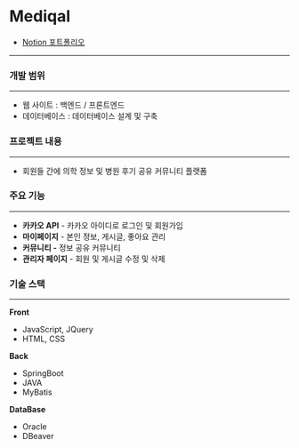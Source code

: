 # Mediqal
- [Notion 포트폴리오](https://morning-collarbone-330.notion.site/MediQa-SpringBoot-02ec2b6e4c1e4e7784d885ff1354cdbb)
---

### 개발 범위

---

- 웹 사이트 : 백엔드 / 프론트엔드
- 데이터베이스 : 데이터베이스 설계 및 구축

### 프로젝트 내용

---

- 회원들 간에 의학 정보 및 병원 후기 공유 커뮤니티 플랫폼

### 주요 기능

---

- **카카오 API** - 카카오 아이디로 로그인 및 회원가입
- **마이페이지** - 본인 정보, 게시글, 좋아요 관리
- ****커뮤니티 -**** 정보 공유 커뮤니티
- **관리자 페이지** - 회원 및 게시글 수정 및 삭제

### 기술 스택

---

**Front**

- JavaScript, JQuery
- HTML, CSS

**Back**

- SpringBoot
- JAVA
- MyBatis

**DataBase**

- Oracle
- DBeaver
